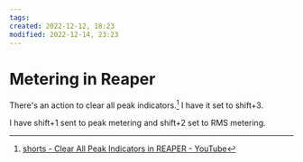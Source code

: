 ```yaml
---
tags: 
created: 2022-12-12, 18:23
modified: 2022-12-14, 23:23
---
```


# Metering in Reaper
There's an action to clear all peak indicators.[^1] I have it set to shift+3.

I have shift+1 sent to peak metering and shift+2 set to RMS metering.

[^1]: [shorts - Clear All Peak Indicators in REAPER - YouTube](https://youtube.com/watch?feature=share&utm_source=pocket_saves&v=iJXxzk0YCc8)